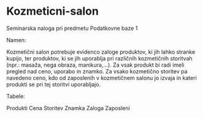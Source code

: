 # Kozmeticni-salon
Seminarska naloga pri predmetu Podatkovne baze 1

Namen:

Kozmetični salon potrebuje evidenco zaloge produktov, ki jih lahko stranke kupijo, ter produktov, ki se jih uporablja pri različnih kozmetičnih storitvah (npr.: masaža, nega obraza, manikura,...). Za vsak produkt bi radi imeli pregled nad ceno, uporabo in znamko. Za vsako kozmetično storitev pa navedeno ceno, kdo od zaposlenih v kozmetičnem salonu jo izvaja in kateri produkti se pri tej storitvi uporabljajo.

Tabele:

Produkti
Cena
Storitev
Znamka
Zaloga
Zaposleni 

